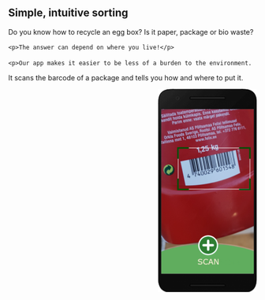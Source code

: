 <h2 id="simple-intuitive-sorting">Simple, intuitive sorting</h2>
    <p>Do you know how to recycle an egg box?
Is it paper, package or bio waste?</p>

    <p>The answer can depend on where you live!</p>

    <p>Our app makes it easier to be less of a burden to the environment.
It scans the barcode of a package and tells you how and where to put it.</p>

<img src="/assets/androidFrameScan.png" style="float:right;width:200px;" />
